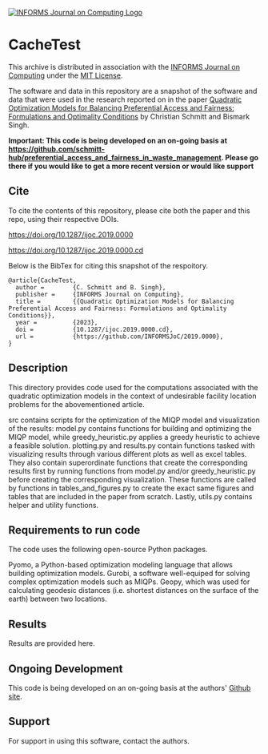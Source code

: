 [![INFORMS Journal on Computing Logo](https://INFORMSJoC.github.io/logos/INFORMS_Journal_on_Computing_Header.jpg)](https://pubsonline.informs.org/journal/ijoc)

# CacheTest

This archive is distributed in association with the [INFORMS Journal on
Computing](https://pubsonline.informs.org/journal/ijoc) under the [MIT License](LICENSE).

The software and data in this repository are a snapshot of the software and data
that were used in the research reported on in the paper 
[Quadratic Optimization Models for Balancing Preferential Access and Fairness: Formulations and Optimality Conditions](https://doi.org/10.1287/ijoc.2019.0000) by Christian Schmitt and Bismark Singh. 

**Important: This code is being developed on an on-going basis at 
https://github.com/schmitt-hub/preferential_access_and_fairness_in_waste_management. Please go there if you would like to
get a more recent version or would like support**

## Cite

To cite the contents of this repository, please cite both the paper and this repo, using their respective DOIs.

https://doi.org/10.1287/ijoc.2019.0000

https://doi.org/10.1287/ijoc.2019.0000.cd

Below is the BibTex for citing this snapshot of the respoitory.

```
@article{CacheTest,
  author =        {C. Schmitt and B. Singh},
  publisher =     {INFORMS Journal on Computing},
  title =         {{Quadratic Optimization Models for Balancing Preferential Access and Fairness: Formulations and Optimality Conditions}},
  year =          {2023},
  doi =           {10.1287/ijoc.2019.0000.cd},
  url =           {https://github.com/INFORMSJoC/2019.0000},
}  
```

## Description

This directory provides code used for the computations associated with the quadratic optimization models in the context of undesirable facility location problems for the abovementioned article.

src contains scripts for the optimization of the MIQP model and visualization of the results: model.py contains functions for building and optimizing the MIQP model, while greedy_heuristic.py applies a greedy heuristic to achieve a feasible solution. plotting.py and results.py contain functions tasked with visualizing results through various different plots as well as excel tables. They also contain superordinate functions that create the corresponding results first by running functions from model.py and/or greedy_heuristic.py before creating the corresponding visualization. These functions are called by functions in tables_and_figures.py to create the exact same figures and tables that are included in the paper from scratch. Lastly, utils.py contains helper and utility functions.

## Requirements to run code

The code uses the following open-source Python packages. 

Pyomo, a Python-based optimization modeling language that allows building optimization models.
Gurobi, a software well-equiped for solving complex optimization models such as MIQPs.
Geopy, which was used for calculating geodesic distances (i.e. shortest distances on the surface of the earth) between two locations.

## Results

Results are provided here.



## Ongoing Development

This code is being developed on an on-going basis at the authors'
[Github site]([https://github.com/tkralphs/JoCTemplate](https://github.com/schmitt-hub/preferential_access_and_fairness_in_waste_management)).

## Support

For support in using this software, contact the authors.
